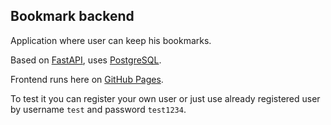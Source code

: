 ## Bookmark backend

Application where user can keep his bookmarks.

Based on [FastAPI](https://github.com/tiangolo/fastapi), uses [PostgreSQL](https://www.postgresql.org/).

Frontend runs here on [GitHub Pages](https://dreamer20.github.io/bookmarks_frontend/).

To test it you can register your own user or just use already registered user by username `test` and password `test1234`.